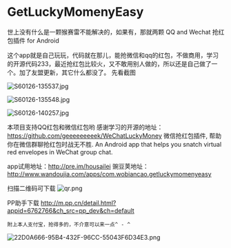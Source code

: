 # GetLuckyMomenyEasy
世上没有什么是一颗猴赛雷不能解决的，如果有，那就两颗
QQ and Wechat 抢红包插件 for Android

这个app就是自己玩玩，代码就在那儿，能抢微信和qq的红包，不做商用，学习的开源代码233，最近抢红包比较火，又不敢用别人做的，所以还是自己做了一个。加了友盟更新，其它什么都没了。
先看截图

![S60126-135537.jpg](http://upload-images.jianshu.io/upload_images/1216032-aa20229439551839.jpg?imageMogr2/auto-orient/strip%7CimageView2/2/w/1240)

![S60126-135548.jpg](http://upload-images.jianshu.io/upload_images/1216032-bef0a33dd913ad0b.jpg?imageMogr2/auto-orient/strip%7CimageView2/2/w/1240)

![S60126-140257.jpg](http://upload-images.jianshu.io/upload_images/1216032-f5b9a0190a2d1646.jpg?imageMogr2/auto-orient/strip%7CimageView2/2/w/1240)

本项目支持QQ红包和微信红包哟
感谢学习的开源的地址：https://github.com/geeeeeeeeek/WeChatLuckyMoney
微信抢红包插件, 帮助你在微信群聊抢红包时战无不胜. An Android app that helps you snatch virtual red envelopes in WeChat group chat.

app试用地址：http://pre.im/housailei
豌豆荚地址：http://www.wandoujia.com/apps/com.wobiancao.getluckymomenyeasy

扫描二维码可下载
![qr.png](http://www.wandoujia.com/qr?s=5&c=http://www.wandoujia.com/apps/com.wobiancao.getluckymomenyeasy)

PP助手下载 http://m.pp.cn/detail.html?appid=6762766&ch_src=pp_dev&ch=default

`附上本人支付宝，抢得多的，不介意可以来一点^ - ^`

![22D0A666-95B4-432F-96CC-55043F6D34E3.png](http://upload-images.jianshu.io/upload_images/1216032-d402c7d587615841.png?imageMogr2/auto-orient/strip%7CimageView2/2/w/1240)
